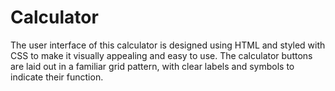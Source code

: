 # Calculator
The user interface of this calculator is designed using HTML and styled with CSS to make it visually appealing and easy to use. The calculator buttons are laid out in a familiar grid pattern, with clear labels and symbols to indicate their function. 
